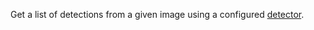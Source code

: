 Get a list of detections from a given image using a configured [detector](/operate/reference/services/vision/#detections).
